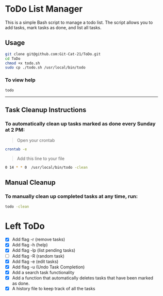 # ToDo List Manager

This is a simple Bash script to manage a todo list. The script allows you to add tasks, mark tasks as done, and list all tasks.

## Usage
```bash
git clone git@github.com:Git-Cat-21/ToDo.git
cd ToDo
chmod +x todo.sh
sudo cp ./todo.sh /usr/local/bin/todo
```

### To view help
```bash
todo
```

----

## Task Cleanup Instructions

### To automatically clean up tasks marked as done every Sunday at 2 PM:
> Open your crontab
```bash
crontab -e
```
> Add this line to your file
```bash
0 14 * * 0  /usr/local/bin/todo -clean
```

## Manual Cleanup

### To manually clean up completed tasks at any time, run: 
```bash
todo -clean
```

# Left ToDo
- [x] Add flag -r (remove tasks)
- [x] Add flag -h (help) 
- [x] Add flag -lp (list pending tasks)
- [ ] Add flag -R (random task)
- [x] Add flag -e (edit tasks)
- [x] Add flag -u (Undo Task Completion)
- [x] Add a search task functionality
- [x] Add a function that automatically deletes tasks that have been marked as done.
- [x] A history file to keep track of all the tasks
